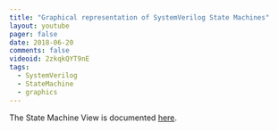 ```yaml
---
title: "Graphical representation of SystemVerilog State Machines"
layout: youtube
pager: false
date: 2018-06-20
comments: false
videoid: 2zkqkQYT9nE
tags:
  - SystemVerilog
  - StateMachine
  - graphics
---
```



The State Machine View is documented [here](/manual/common/views#state-machines-view).
